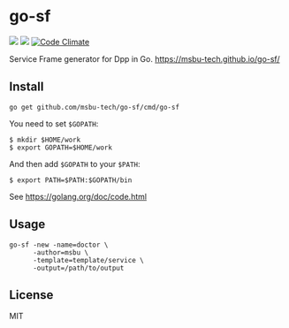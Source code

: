# go-sf

![](https://img.shields.io/badge/license-MIT-blue.svg)
[![](https://api.travis-ci.org/msbu-tech/go-sf.svg)](https://travis-ci.org/msbu-tech/go-sf)
[![Code Climate](https://codeclimate.com/github/msbu-tech/go-sf/badges/gpa.svg)](https://codeclimate.com/github/msbu-tech/go-sf)

Service Frame generator for Dpp in Go. <https://msbu-tech.github.io/go-sf/>

## Install

```
go get github.com/msbu-tech/go-sf/cmd/go-sf
```

You need to set `$GOPATH`:

```
$ mkdir $HOME/work
$ export GOPATH=$HOME/work
```

And then add `$GOPATH` to your `$PATH`:

```
$ export PATH=$PATH:$GOPATH/bin
```

See <https://golang.org/doc/code.html>

## Usage

```
go-sf -new -name=doctor \
      -author=msbu \
      -template=template/service \
      -output=/path/to/output
```

## License

MIT
